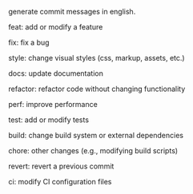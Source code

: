 generate commit messages in english.

feat: add or modify a feature

fix: fix a bug

style: change visual styles (css, markup, assets, etc.)

docs: update documentation

refactor: refactor code without changing functionality

perf: improve performance

test: add or modify tests

build: change build system or external dependencies

chore: other changes (e.g., modifying build scripts)

revert: revert a previous commit

ci: modify CI configuration files